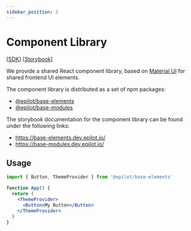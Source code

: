 ```yaml
---
sidebar_position: 5
---
```


# Component Library

[[SDK](https://www.npmjs.com/package/@epilot/base-elements)]
[[Storybook](https://base-elements.dev.epilot.io/)]

We provide a shared React component library, based on [Material UI](https://mui.com/) for shared frontend UI elements.

The component library is distributed as a set of npm packages:

- [@epilot/base-elements](https://www.npmjs.com/package/@epilot/base-elements)
- [@epilot/base-modules](https://www.npmjs.com/package/@epilot/base-modules)

The storybook documentation for the component library can be found under the following links:

- https://base-elements.dev.epilot.io/
- https://base-modules.dev.epilot.io/

## Usage

```jsx
import { Button, ThemeProvider } from '@epilot/base-elements'

function App() {
  return (
    <ThemeProvider>
      <Button>My Button</Button>
    </ThemeProvider>
  )
}
```
